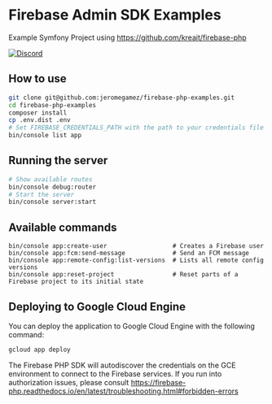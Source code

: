 # Firebase Admin SDK Examples 

Example Symfony Project using https://github.com/kreait/firebase-php 

[![Discord](https://img.shields.io/discord/523866370778333184.svg?color=7289da&logo=discord)](https://discord.gg/nbgVfty)

## How to use

```bash
git clone git@github.com:jeromegamez/firebase-php-examples.git
cd firebase-php-examples
composer install
cp .env.dist .env
# Set FIREBASE_CREDENTIALS_PATH with the path to your credentials file
bin/console list app
```

## Running the server

```bash
# Show available routes
bin/console debug:router
# Start the server
bin/console server:start

```

## Available commands

```
bin/console app:create-user                  # Creates a Firebase user
bin/console app:fcm:send-message             # Send an FCM message
bin/console app:remote-config:list-versions  # Lists all remote config versions
bin/console app:reset-project                # Reset parts of a Firebase project to its initial state
```

## Deploying to Google Cloud Engine

You can deploy the application to Google Cloud Engine with the following command:

```bash
gcloud app deploy
```

The Firebase PHP SDK will autodiscover the credentials on the GCE environment to connect to the
Firebase services. If you run into authorization issues, please consult 
https://firebase-php.readthedocs.io/en/latest/troubleshooting.html#forbidden-errors
